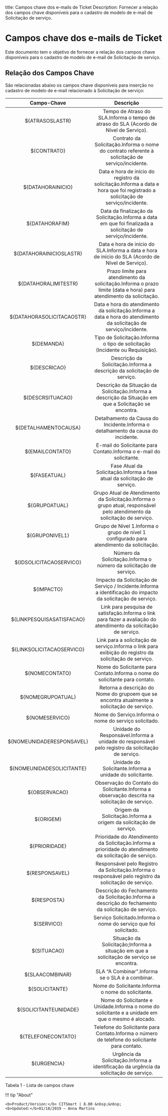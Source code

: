title: Campos chave dos e-mails de Ticket
Description: Fornecer a relação dos campos chave disponíveis para o cadastro de modelo de e-mail de Solicitação de serviço.
# Campos chave dos e-mails de Ticket

Este documento tem o objetivo de fornecer a relação dos campos chave disponíveis
para o cadastro de modelo de e-mail de Solicitação de serviço.

## Relação dos Campos Chave

São relacionadas abaixo os campos chave disponíveis para inserção no cadastro de
modelo de e-mail relacionado à Solicitação de serviço:

|        Campo-Chave        |                                                           Descrição                                                           |
|:-------------------------:|:-----------------------------------------------------------------------------------------------------------------------------:|
|      ${ATRASOSLASTR}      |                     Tempo de Atraso do SLA.Informa o tempo de atraso do SLA (Acordo de Nível de Serviço).                     |
|        ${CONTRATO}        |                Contrato da Solicitação.Informa o nome do contrato referente à solicitação de serviço/incidente.               |
|     ${DATAHORAINICIO}     | Data e hora de início do registro da solicitação.Informa a data e hora que foi registrado a solicitação de serviço/incidente. |
|       ${DATAHORAFIM}      |          Data da finalização da Solicitação.Informa a data em que foi finalizada a solicitação de serviço/incidente.          |
|  ${DATAHORAINICIOSLASTR}  |               Data e hora de início do SLA.Informa a data e hora de início do SLA (Acordo de Nível de Serviço).               |
|    ${DATAHORALIMITESTR}   |       Prazo limite para atendimento da solicitação.Informa o prazo limite (data e hora) para atendimento da solicitação.      |
| ${DATAHORASOLICITACAOSTR} |      Data e hora do atendimento da solicitação.Informa a data e hora do atendimento da solicitação de serviço/incidente.      |
|         ${DEMANDA}        |                          Tipo de Solicitação.Informa o tipo de solicitação (Incidente ou Requisição).                         |
|        ${DESCRICAO}       |                            Descrição da Solicitação.Informa a descrição da solicitação de serviço.                            |
|      ${DESCRSITUACAO}     |             Descrição da Situação da Solicitação.Informa a descrição da Situação em que a Solicitação se encontra.            |
|    ${DETALHAMENTOCAUSA}   |                        Detalhamento da Causa do Incidente.Informa o detalhamento da causa do incidente.                       |
|      ${EMAILCONTATO}      |                              E-mail do Solicitante para Contato.Informa o e-mail do solicitante.                              |
|        ${FASEATUAL}       |                           Fase Atual da Solicitação.Informa a fase atual da solicitação de serviço.                           |
|       ${GRUPOATUAL}       |    Grupo Atual de Atendimento da Solicitação.Informa o grupo atual, responsável pelo atendimento da solicitação de serviço.   |
|       ${GRUPONIVEL1}      |                    Grupo de Nível 1.Informa o grupo de nível 1 configurado para atendimento da solicitação.                   |
|  ${IDSOLICITACAOSERVICO}  |                               Número da Solicitação.Informa o número da solicitação de serviço.                               |
|         ${IMPACTO}        |          Impacto da Solicitação de Serviço / Incidente.Informa a identificação do impacto da solicitação de serviço.          |
| ${LINKPESQUISASATISFACAO} |        Link para pesquisa de satisfação.Informa o link para fazer a avaliação do atendimento da solicitação de serviço.       |
| ${LINKSOLICITACAOSERVICO} |             Link para a solicitação de serviço.Informa o link para exibição do registro da solicitação de serviço.            |
|       ${NOMECONTATO}      |                          Nome do Solicitante para Contato.Informa o nome do solicitante para contato.                         |
|     ${NOMEGRUPOATUAL}     |                  Retorna a descrição do Nome do grupoem que se encontra atualmente a solicitação de serviço.                  |
|       ${NOMESERVICO}      |                                     Nome do Serviço.Informa o nome do serviço solicitado.                                     |
| ${NOMEUNIDADERESPONSAVEL} |                Unidade do Responsável.Informa a unidade do responsável pelo registro da solicitação de serviço.               |
| ${NOMEUNIDADESOLICITANTE} |                                    Unidade do Solicitante.Informa a unidade do solicitante.                                   |
|       ${OBSERVACAO}       |                 Observação do Contato do Solicitante.Informa a observação descrita na solicitação de serviço.                 |
|         ${ORIGEM}         |                               Origem da Solicitação.Informa a origem da solicitação de serviço.                               |
|       ${PRIORIDADE}       |            Prioridade do Atendimento da Solicitação.Informa a prioridade do atendimento da solicitação de serviço.            |
|       ${RESPONSAVEL}      |            Responsável pelo Registro da Solicitação.Informa o responsável pelo registro da solicitação de serviço.            |
|        ${RESPOSTA}        |              Descrição do Fechamento da Solicitação.Informa a descrição do fechamento da solicitação de serviço.              |
|         ${SERVICO}        |                                Serviço Solicitado.Informa o nome do serviço que foi solicitado.                               |
|        ${SITUACAO}        |                    Situação da Solicitação;Informa a situação em que a solicitação de serviço se encontra.                    |
|      ${SLAACOMBINAR}      |                                        SLA “A Combinar”.Informa se o SLA é a combinar.                                        |
|       ${SOLICITANTE}      |                                       Nome do Solicitante.Informa o nome do solicitante.                                      |
|   ${SOLICITANTEUNIDADE}   |               Nome do Solicitante e Unidade.Informa o nome do solicitante e a unidade em que o mesmo é alocado.               |
|     ${TELEFONECONTATO}    |                 Telefone do Solicitante para Contato.Informa o número de telefone do solicitante para contato.                |
|        ${URGENCIA}        |                     Urgência da Solicitação.Informa a identificação da urgência da solicitação de serviço.                    |

Tabela 1 - Lista de campos chave


!!! tip "About"

    <b>Product/Version:</b> CITSmart | 8.00 &nbsp;&nbsp;
    <b>Updated:</b>01/18/2019 – Anna Martins

